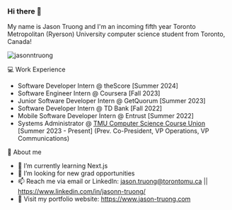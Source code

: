 ### Hi there 👋

My name is Jason Truong and I'm an incoming fifth year Toronto Metropolitan (Ryerson) University computer science student from Toronto, Canada!

<p align="left"> <img src="https://komarev.com/ghpvc/?username=jasonntruong&label=Profile%20views&color=0e75b6&style=flat" alt="jasonntruong" /> </p>

💻 Work Experience
- Software Developer Intern @ theScore [Summer 2024]
- Software Engineer Intern @ Coursera [Fall 2023]
- Junior Software Developer Intern @ GetQuorum [Summer 2023]
- Software Developer Intern @ TD Bank [Fall 2022]
- Mobile Software Developer Intern @ Entrust [Summer 2022]
- Systems Administrator @ [TMU Computer Science Course Union](https://www.instagram.com/tmu_cscu/) [Summer 2023 - Present] (Prev. Co-President, VP Operations, VP Communications)

👦 About me
- 🌱 I’m currently learning Next.js
- 🤔 I’m looking for new grad opportunities
- 📫 Reach me via email or LinkedIn: jason.truong@torontomu.ca || https://www.linkedin.com/in/jasonn-truong/
- 💬 Visit my portfolio website: https://www.jason-truong.com
